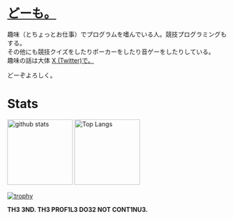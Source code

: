 # [どーも。](https://www.nijisanji.jp/talents/l/kai-mayuzumi)
趣味（とちょっとお仕事）でプログラムを嗜んでいる人。競技プログラミングもする。<br>
その他にも競技クイズをしたりポーカーをしたり音ゲーをしたりしている。<br>
趣味の話は大体 [X (Twitter)で](https://twitter.com/HIRO15254)[。](https://twitter.com/mayuzumi_X)

どーぞよろしく。

# Stats
<p align="left">
  <img alt="github stats" height="150px" src="https://github-readme-stats.vercel.app/api?username=hiro15254&theme=onedark&show_icons=ture&count_private=true" />
  <img alt="Top Langs" height="150px" src="https://github-readme-stats.vercel.app/api/top-langs/?username=hiro15254&layout=compact&show_icons=true&theme=onedark&count_private=true" />
</p>

[![trophy](https://github-profile-trophy.vercel.app/?username=hiro15254&theme=onedark&column=10)](https://github.com/ryo-ma/github-profile-trophy)

<b>TH3 3ND. TH3 PROF1L3 DO32 NOT CONT1NU3.</b>
